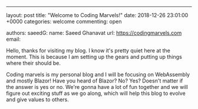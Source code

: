 ---
layout: post
title:  "Welcome to Coding Marvels!"
date:   2018-12-26 23:01:00 +0000
categories: welcome
commenting: open

authors:
	saeedG:
		name: Saeed Ghanavat
		url: https://codingmarvels.com
		email:

Hello, thanks for visiting my blog. I know it's pretty quiet here at the moment. This is because I am setting up the gears and putting up things where their should be.

Coding marvels is my personal blog and I will be focusing on WebAssembly and mostly Blazor! Have you heard of Blazor? No? Yes? Doesn't matter if the answer is yes or no. We're gonna have a lot of fun together and we will figure out exciting stuff as we go along, which will help this blog to evolve and give values to others.

[jekyll-docs]: https://jekyllrb.com/docs/home
[jekyll-gh]:   https://github.com/jekyll/jekyll
[jekyll-talk]: https://talk.jekyllrb.com/
